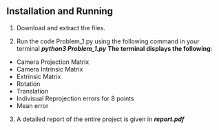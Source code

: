 ## **Installation and Running**

1. Download and extract the files.

2. Run the code Problem_1.py using the following command in your terminal
    ***python3 Problem_1.py***
**The terminal displays the following**:
 - Camera Projection Matrix
 - Camera Intrinsic Matrix
 - Extrinsic Matrix
 - Rotation
 - Translation
 - Indivisual Reprojection errors for 8 points
 - Mean error

3. A detailed report of the entire project is given in ***report.pdf***  
